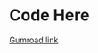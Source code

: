 
# Code Here
[Gumroad link](https://chismer.gumroad.com/l/buylands/0x8iljw?_gl=1*1nr7boj*_ga*MTA1NTIzNDgzOS4xNjA2MTU2OTAz*_ga_6LJN6D94N6*MTY0OTU4MTk3Ny4zLjEuMTY0OTU4NTExOS4w)